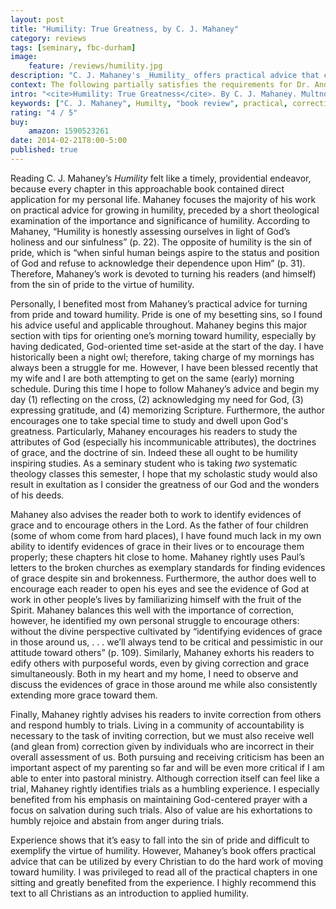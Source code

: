 ```yaml
---
layout: post
title: "Humility: True Greatness, by C. J. Mahaney"
category: reviews
tags: [seminary, fbc-durham]
image:
    feature: /reviews/humility.jpg
description: "C. J. Mahaney's _Humility_ offers practical advice that can be utilized by every Christian to do the hard work of moving toward humility."
context: The following partially satisfies the requirements for Dr. Andrew Davis' Pastoral Internship class at Southeastern Baptist Theological Seminary.
intro: "<cite>Humility: True Greatness</cite>. By C. J. Mahaney. Multnomah, 2005, 176 pp., $11.85."
keywords: ["C. J. Mahaney", Humilty, "book review", practical, correction, criticism, struggle]
rating: "4 / 5"
buy:
    amazon: 1590523261
date: 2014-02-21T8:00-5:00
published: true
---
```


Reading C. J. Mahaney’s *Humility* felt like a timely, providential endeavor, because every chapter in this approachable book contained direct application for my personal life. Mahaney focuses the majority of his work on practical advice for growing in humility, preceded by a short theological examination of the importance and significance of humility. According to Mahaney, “Humility is honestly assessing ourselves in light of God’s holiness and our sinfulness” (p. 22). The opposite of humility is the sin of pride, which is “when sinful human beings aspire to the status and position of God and refuse to acknowledge their dependence upon Him” (p. 31). Therefore, Mahaney’s work is devoted to turning his readers (and himself) from the sin of pride to the virtue of humility.

Personally, I benefited most from Mahaney’s practical advice for turning from pride and toward humility. Pride is one of my besetting sins, so I found his advice useful and applicable throughout. Mahaney begins this major section with tips for orienting one’s morning toward humility, especially by having dedicated, God-oriented time set-aside at the start of the day. I have historically been a night owl; therefore, taking charge of my mornings has always been a struggle for me. However, I have been blessed recently that my wife and I are both attempting to get on the same (early) morning schedule. During this time I hope to follow Mahaney’s advice and begin my day (1) reflecting on the cross, (2) acknowledging my need for God, (3) expressing gratitude, and (4) memorizing Scripture. Furthermore, the author encourages one to take special time to study and dwell upon God's greatness. Particularly, Mahaney encourages his readers to study the attributes of God (especially his incommunicable attributes), the doctrines of grace, and the doctrine of sin. Indeed these all ought to be humility inspiring studies. As a seminary student who is taking *two* systematic theology classes this semester, I hope that my scholastic study would also result in exultation as I consider the greatness of our God and the wonders of his deeds.

Mahaney also advises the reader both to work to identify evidences of grace and to encourage others in the Lord. As the father of four children (some of whom come from hard places), I have found much lack in my own ability to identify evidences of grace in their lives or to encourage them properly; these chapters hit close to home. Mahaney rightly uses Paul’s letters to the broken churches as exemplary standards for finding evidences of grace despite sin and brokenness. Furthermore, the author does well to encourage each reader to open his eyes and see the evidence of God at work in other people’s lives by familiarizing himself with the fruit of the Spirit. Mahaney balances this well with the importance of correction, however, he identified my own personal struggle to encourage others: without the divine perspective cultivated by “identifying evidences of grace in those around us, . . . we’ll always tend to be critical and pessimistic in our attitude toward others” (p. 109). Similarly, Mahaney exhorts his readers to edify others with purposeful words, even by giving correction and grace simultaneously. Both in my heart and my home, I need to observe and discuss the evidences of grace in those around me while also consistently extending more grace toward them.

Finally, Mahaney rightly advises his readers to invite correction from others and respond humbly to trials. Living in a community of accountability is necessary to the task of inviting correction, but we must also receive well (and glean from) correction given by individuals who are incorrect in their overall assessment of us. Both pursuing and receiving criticism has been an important aspect of my parenting so far and will be even more critical if I am able to enter into pastoral ministry. Although correction itself can feel like a trial, Mahaney rightly identifies trials as a humbling experience. I especially benefited from his emphasis on maintaining God-centered prayer with a focus on salvation during such trials. Also of value are his exhortations to humbly rejoice and abstain from anger during trials.

Experience shows that it’s easy to fall into the sin of pride and difficult to exemplify the virtue of humility. However, Mahaney’s book offers practical advice that can be utilized by every Christian to do the hard work of moving toward humility. I was privileged to read all of the practical chapters in one sitting and greatly benefited from the experience. I highly recommend this text to all Christians as an introduction to applied humility.
